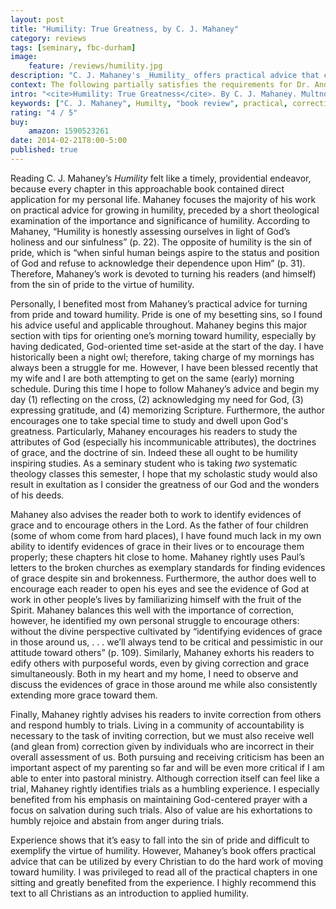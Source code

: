 ```yaml
---
layout: post
title: "Humility: True Greatness, by C. J. Mahaney"
category: reviews
tags: [seminary, fbc-durham]
image:
    feature: /reviews/humility.jpg
description: "C. J. Mahaney's _Humility_ offers practical advice that can be utilized by every Christian to do the hard work of moving toward humility."
context: The following partially satisfies the requirements for Dr. Andrew Davis' Pastoral Internship class at Southeastern Baptist Theological Seminary.
intro: "<cite>Humility: True Greatness</cite>. By C. J. Mahaney. Multnomah, 2005, 176 pp., $11.85."
keywords: ["C. J. Mahaney", Humilty, "book review", practical, correction, criticism, struggle]
rating: "4 / 5"
buy:
    amazon: 1590523261
date: 2014-02-21T8:00-5:00
published: true
---
```


Reading C. J. Mahaney’s *Humility* felt like a timely, providential endeavor, because every chapter in this approachable book contained direct application for my personal life. Mahaney focuses the majority of his work on practical advice for growing in humility, preceded by a short theological examination of the importance and significance of humility. According to Mahaney, “Humility is honestly assessing ourselves in light of God’s holiness and our sinfulness” (p. 22). The opposite of humility is the sin of pride, which is “when sinful human beings aspire to the status and position of God and refuse to acknowledge their dependence upon Him” (p. 31). Therefore, Mahaney’s work is devoted to turning his readers (and himself) from the sin of pride to the virtue of humility.

Personally, I benefited most from Mahaney’s practical advice for turning from pride and toward humility. Pride is one of my besetting sins, so I found his advice useful and applicable throughout. Mahaney begins this major section with tips for orienting one’s morning toward humility, especially by having dedicated, God-oriented time set-aside at the start of the day. I have historically been a night owl; therefore, taking charge of my mornings has always been a struggle for me. However, I have been blessed recently that my wife and I are both attempting to get on the same (early) morning schedule. During this time I hope to follow Mahaney’s advice and begin my day (1) reflecting on the cross, (2) acknowledging my need for God, (3) expressing gratitude, and (4) memorizing Scripture. Furthermore, the author encourages one to take special time to study and dwell upon God's greatness. Particularly, Mahaney encourages his readers to study the attributes of God (especially his incommunicable attributes), the doctrines of grace, and the doctrine of sin. Indeed these all ought to be humility inspiring studies. As a seminary student who is taking *two* systematic theology classes this semester, I hope that my scholastic study would also result in exultation as I consider the greatness of our God and the wonders of his deeds.

Mahaney also advises the reader both to work to identify evidences of grace and to encourage others in the Lord. As the father of four children (some of whom come from hard places), I have found much lack in my own ability to identify evidences of grace in their lives or to encourage them properly; these chapters hit close to home. Mahaney rightly uses Paul’s letters to the broken churches as exemplary standards for finding evidences of grace despite sin and brokenness. Furthermore, the author does well to encourage each reader to open his eyes and see the evidence of God at work in other people’s lives by familiarizing himself with the fruit of the Spirit. Mahaney balances this well with the importance of correction, however, he identified my own personal struggle to encourage others: without the divine perspective cultivated by “identifying evidences of grace in those around us, . . . we’ll always tend to be critical and pessimistic in our attitude toward others” (p. 109). Similarly, Mahaney exhorts his readers to edify others with purposeful words, even by giving correction and grace simultaneously. Both in my heart and my home, I need to observe and discuss the evidences of grace in those around me while also consistently extending more grace toward them.

Finally, Mahaney rightly advises his readers to invite correction from others and respond humbly to trials. Living in a community of accountability is necessary to the task of inviting correction, but we must also receive well (and glean from) correction given by individuals who are incorrect in their overall assessment of us. Both pursuing and receiving criticism has been an important aspect of my parenting so far and will be even more critical if I am able to enter into pastoral ministry. Although correction itself can feel like a trial, Mahaney rightly identifies trials as a humbling experience. I especially benefited from his emphasis on maintaining God-centered prayer with a focus on salvation during such trials. Also of value are his exhortations to humbly rejoice and abstain from anger during trials.

Experience shows that it’s easy to fall into the sin of pride and difficult to exemplify the virtue of humility. However, Mahaney’s book offers practical advice that can be utilized by every Christian to do the hard work of moving toward humility. I was privileged to read all of the practical chapters in one sitting and greatly benefited from the experience. I highly recommend this text to all Christians as an introduction to applied humility.
